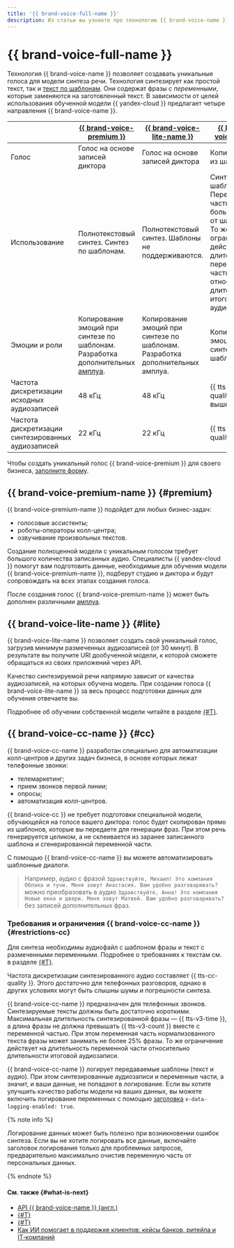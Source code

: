 ```yaml
---
title: '{{ brand-voice-full-name }}'
description: Из статьи вы узнаете про технологию {{ brand-voice-name }} и доступные варианты создания уникального голоса для вашего бизнеса.
---
```


# {{ brand-voice-full-name }}

Технология {{ brand-voice-name }} позволяет создавать уникальные голоса для модели синтеза речи. Технология синтезирует как простой текст, так и [текст по шаблонам](../templates.md). Они содержат фразы с _переменными_, которые заменяются на заготовленный текст. В зависимости от целей использования обученной модели {{ yandex-cloud }} предлагает четыре направления {{ brand-voice-name }}.

| | [{{ brand-voice-premium }}](#premium) | [{{ brand-voice-lite-name }}](#lite)   |  [{{ brand-voice-cc }}](#cc) |
|---|---|---|---| 
| Голос | Голос на основе записей диктора | Голос на основе записей диктора |  Копия голоса из шаблона |
| Использование | Полнотекстовый синтез. Синтез по шаблонам. | Полнотекстовый синтез. Шаблоны не поддерживаются. |  Синтез по шаблонам. Переменная часть не больше 25% от шаблона. То же ограничение действует на длительность переменной части относительно длительности итоговой аудиозаписи. |
| Эмоции и роли | Копирование эмоций при синтезе по шаблонам. </br>Разработка дополнительных [амплуа](../index.md#role). | Копирование эмоций при синтезе по шаблонам. </br>Разработка дополнительных амплуа. |  Копирование эмоций при синтезе по шаблонам.  |
| Частота дискретизации исходных аудиозаписей | 48 кГц | 48 кГц |  {{ tts-cc-quality }} или выше |
| Частота дискретизации синтезированных аудиозаписей | 22 кГц | 22 кГц |  {{ tts-cc-quality }} |

Чтобы создать уникальный голос {{ brand-voice-premium }} для своего бизнеса, [заполните форму](#contact-form).

## {{ brand-voice-premium-name }} {#premium}

{{ brand-voice-premium-name }} подойдет для любых бизнес-задач:

* голосовые ассистенты;
* роботы-операторы колл-центра;
* озвучивание произвольных текстов.

Создание полноценной модели с уникальным голосом требует большого количества записанных аудио. Специалисты {{ yandex-cloud }} помогут вам подготовить данные, необходимые для обучения модели {{ brand-voice-premium-name }}, подберут студию и диктора и будут сопровождать на всех этапах создания голоса.

После создания голос {{ brand-voice-premium-name }} может быть дополнен различными [амплуа](../index.md#role).

## {{ brand-voice-lite-name }} {#lite}


{{ brand-voice-lite-name }} позволяет создать свой уникальный голос, загрузив минимум размеченных аудиозаписей (от 30 минут). В результате вы получите URI дообученной модели, к которой сможете обращаться из своих приложений через API.

Качество синтезируемой речи напрямую зависит от качества аудиозаписей, на которых обучена модель. При создании голоса {{ brand-voice-lite-name }} за весь процесс подготовки данных для обучения отвечаете вы.

Подробнее об обучении собственной модели читайте в разделе [{#T}](bv-lite.md).


## {{ brand-voice-cc-name }} {#cc}

{{ brand-voice-cc-name }} разработан специально для автоматизации колл-центров и других задач бизнеса, в основе которых лежат телефонные звонки:

* телемаркетинг;
* прием звонков первой линии;
* опросы;
* автоматизация колл-центров.

{{ brand-voice-cc }} не требует подготовки специальной модели, обучающейся на голосе вашего диктора: голос будет скопирован прямо из шаблонов, которые вы передаете для генерации фраз. При этом речь генерируется целиком, а не склеивается из заранее записанного шаблона и сгенерированной переменной части.

С помощью {{ brand-voice-cc-name }} вы можете автоматизировать шаблонные диалоги.

> Например, аудио с фразой `Здравствуйте, Михаил! Это компания Облака и тучи. Меня зовут Анастасия. Вам удобно разговаривать?` можно преобразовать в аудио `Здравствуйте, Анна! Это компания Новые окна и двери. Меня зовут Матвей. Вам удобно разговаривать?` без записей дополнительных фраз.

### Требования и ограничения {{ brand-voice-cc-name }} {#restrictions-cc}

Для синтеза необходимы аудиофайл с шаблоном фразы и текст с размеченными переменными. Подробнее о требованиях к текстам см. в разделе [{#T}](../templates.md#requirements-text).

Частота дискретизации синтезированного аудио составляет {{ tts-cc-quality }}. Этого достаточно для телефонных разговоров, однако в других условиях могут быть слышны шумы и погрешности синтеза.

{{ brand-voice-cc-name }} предназначен для телефонных звонков. Синтезируемые тексты должны быть достаточно короткими. Максимальная длительность синтезированной фразы — {{ tts-v3-time }}, а длина фразы не должна превышать {{ tts-v3-count }} вместе с переменной частью. При этом переменная часть нормализованного текста фразы может занимать не более 25% фразы. То же ограничение действует на длительность переменной части относительно длительности итоговой аудиозаписи.

{{ brand-voice-cc-name }} логирует передаваемые шаблоны (текст и аудио). При этом синтезированные аудиозаписи и переменные части, а значит, и ваши данные, не попадают в логирование. Если вы хотите улучшить качество работы модели на ваших данных, вы можете включить логирование переменных с помощью [заголовка](../../concepts/support-headers#request-headers) `x-data-logging-enabled: true`.

{% note info %}

Логирование данных может быть полезно при возникновении ошибок синтеза. Если вы не хотите логировать все данные, включайте заголовок логирования только для проблемных запросов, предварительно максимально очистив переменную часть от персональных данных.

{% endnote %}

#### См. также {#what-is-next}

* [API {{ brand-voice-name }} (англ.)](../../tts-v3/api-ref/grpc/)
* [{#T}](../templates.md)
* [{#T}](../api/tts-templates.md)
* [Как ИИ помогает в поддержке клиентов: кейсы банков, ритейла и IT‑компаний](https://yandex.cloud/ru/blog/posts/2025/04/ai-and-support)
